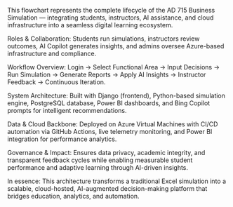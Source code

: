This flowchart represents the complete lifecycle of the AD 715 Business Simulation — integrating students, instructors, AI assistance, and cloud infrastructure into a seamless digital learning ecosystem.

Roles & Collaboration:
Students run simulations, instructors review outcomes, AI Copilot generates insights, and admins oversee Azure-based infrastructure and compliance.

Workflow Overview:
Login → Select Functional Area → Input Decisions → Run Simulation → Generate Reports → Apply AI Insights → Instructor Feedback → Continuous Iteration.

System Architecture:
Built with Django (frontend), Python-based simulation engine, PostgreSQL database, Power BI dashboards, and Bing Copilot prompts for intelligent recommendations.

Data & Cloud Backbone:
Deployed on Azure Virtual Machines with CI/CD automation via GitHub Actions, live telemetry monitoring, and Power BI integration for performance analytics.

Governance & Impact:
Ensures data privacy, academic integrity, and transparent feedback cycles while enabling measurable student performance and adaptive learning through AI-driven insights.

In essence: This architecture transforms a traditional Excel simulation into a scalable, cloud-hosted, AI-augmented decision-making platform that bridges education, analytics, and automation.
